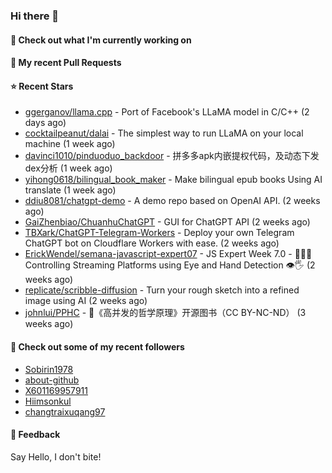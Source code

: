 ### Hi there 👋

#### 👷 Check out what I'm currently working on

#### 🔨 My recent Pull Requests


#### ⭐ Recent Stars

- [ggerganov/llama.cpp](https://github.com/ggerganov/llama.cpp) - Port of Facebook&#39;s LLaMA model in C/C&#43;&#43; (2 days ago)
- [cocktailpeanut/dalai](https://github.com/cocktailpeanut/dalai) - The simplest way to run LLaMA on your local machine (1 week ago)
- [davinci1010/pinduoduo_backdoor](https://github.com/davinci1010/pinduoduo_backdoor) - 拼多多apk内嵌提权代码，及动态下发dex分析 (1 week ago)
- [yihong0618/bilingual_book_maker](https://github.com/yihong0618/bilingual_book_maker) - Make bilingual epub books Using AI translate (1 week ago)
- [ddiu8081/chatgpt-demo](https://github.com/ddiu8081/chatgpt-demo) - A demo repo based on OpenAI API. (2 weeks ago)
- [GaiZhenbiao/ChuanhuChatGPT](https://github.com/GaiZhenbiao/ChuanhuChatGPT) - GUI for ChatGPT API (2 weeks ago)
- [TBXark/ChatGPT-Telegram-Workers](https://github.com/TBXark/ChatGPT-Telegram-Workers) - Deploy your own Telegram ChatGPT bot on Cloudflare Workers with ease. (2 weeks ago)
- [ErickWendel/semana-javascript-expert07](https://github.com/ErickWendel/semana-javascript-expert07) - JS Expert Week 7.0 - 🙅🤏🏻 Controlling Streaming Platforms using Eye and Hand Detection 👁🖐 (2 weeks ago)
- [replicate/scribble-diffusion](https://github.com/replicate/scribble-diffusion) - Turn your rough sketch into a refined image using AI (2 weeks ago)
- [johnlui/PPHC](https://github.com/johnlui/PPHC) - 📙《高并发的哲学原理》开源图书（CC BY-NC-ND） (3 weeks ago)

#### 👯 Check out some of my recent followers

- [Sobirin1978](https://github.com/Sobirin1978)
- [about-github](https://github.com/about-github)
- [X601169957911](https://github.com/X601169957911)
- [Hiimsonkul](https://github.com/Hiimsonkul)
- [changtraixuqang97](https://github.com/changtraixuqang97)

#### 💬 Feedback

Say Hello, I don't bite!